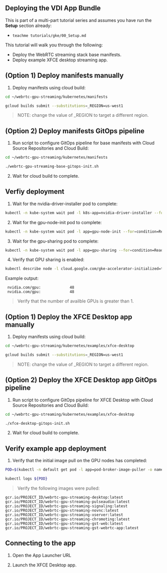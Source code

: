 ## Deploying the VDI App Bundle

This is part of a multi-part tutorial series and assumes you have run the **Setup** section already:

- `teachme tutorials/gke/00_Setup.md`

This tutorial will walk you through the following:

- Deploy the WebRTC streaming stack base manifests.
- Deploy example XFCE desktop streaming app.

## (Option 1) Deploy manifests manually

1. Deploy manifests using cloud build:

```bash
cd ~/webrtc-gpu-streaming/kubernetes/manifests
```

```bash
gcloud builds submit --substitutions=_REGION=us-west1
```

> NOTE: change the value of _REGION to target a different region.

## (Option 2) Deploy manifests GitOps pipeline

1. Run script to configure GitOps pipeline for base manifests with Cloud Source Repositories and Cloud Build:

```bash
cd ~/webrtc-gpu-streaming/kubernetes/manifests
```

```bash
./webrtc-gpu-streaming-base-gitops-init.sh
```

2. Wait for cloud build to complete.

## Verfiy deployment

1. Wait for the nvidia-driver-installer pod to complete:

```bash
kubectl -n kube-system wait pod -l k8s-app=nvidia-driver-installer --for=condition=Ready --timeout=600s
```

2. Wait for the gpu-node-init pod to complete:

```bash
kubectl -n kube-system wait pod -l app=gpu-node-init --for=condition=Ready --timeout=600s
```

3. Wait for the gpu-sharing pod to complete:

```bash
kubectl -n kube-system wait pod -l app=gpu-sharing --for=condition=Ready --timeout=600s
```

4. Verify that GPU sharing is enabled:

```bash
kubectl describe node -l cloud.google.com/gke-accelerator-initialized=true | grep nvidia.com/gpu
```

Example output:

```
 nvidia.com/gpu:             48
 nvidia.com/gpu:             48
```

> Verify that the number of availble GPUs is greater than 1.

## (Option 1) Deploy the XFCE Desktop app manually

1. Deploy manifests using cloud build:

```bash
cd ~/webrtc-gpu-streaming/kubernetes/examples/xfce-desktop
```

```bash
gcloud builds submit --substitutions=_REGION=us-west1
```

> NOTE: change the value of _REGION to target a different region.

## (Option 2) Deploy the XFCE Desktop app GitOps pipeline

1. Run script to configure GitOps pipeline for XFCE Desktop with Cloud Source Repositories and Cloud Build:

```bash
cd ~/webrtc-gpu-streaming/kubernetes/examples/xfce-desktop
```

```bash
./xfce-desktop-gitops-init.sh
```

2. Wait for cloud build to complete.

## Verify example app deployment

1. Verify that the initial image pull on the GPU nodes has completed:

```bash
POD=$(kubectl -n default get pod -l app=pod-broker-image-puller -o name | tail -1)
```

```bash
kubectl logs ${POD}
```

> Verify the following images were pulled:

```
gcr.io/PROJECT_ID/webrtc-gpu-streaming-desktop:latest
gcr.io/PROJECT_ID/webrtc-gpu-streaming-pulseaudio:latest
gcr.io/PROJECT_ID/webrtc-gpu-streaming-signaling:latest
gcr.io/PROJECT_ID/webrtc-gpu-streaming-novnc:latest
gcr.io/PROJECT_ID/webrtc-gpu-streaming-xserver:latest
gcr.io/PROJECT_ID/webrtc-gpu-streaming-chromoting:latest
gcr.io/PROJECT_ID/webrtc-gpu-streaming-gst-web:latest
gcr.io/PROJECT_ID/webrtc-gpu-streaming-gst-webrtc-app:latest
```

## Connecting to the app

1. Open the App Launcher URL

2. Launch the XFCE Desktop app.
